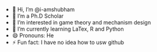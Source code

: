 - 👋 Hi, I’m @i-amshubham
- 💞️ I’m a Ph.D Scholar 
- 👀 I’m interested in game theory and mechanism design
- 🌱 I’m currently learning LaTex, R and Python
- 😄 Pronouns: He
- ⚡ Fun fact: I have no idea how to usw github

<!---
i-amshubham/i-amshubham is a ✨ special ✨ repository because its `README.md` (this file) appears on your GitHub profile.
You can click the Preview link to take a look at your changes.
--->
